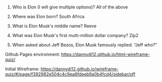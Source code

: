 1) Who is Elon (I will give multiple options)?
    All of the above

2) Where was Elon born?
    South Africa

3) What is Elon Musk's middle name?
    Reeve

4) What was Elon Musk's first multi-million dollar company?
    Zip2

5) When asked about Jeff Bezos, Elon Musk famously replied:
    “Jeff who?”


Github Pages environment: https://dannydi12.github.io/html-wireframe-quiz/

Initial Wireframe: https://dannydi12.github.io/wireframe-quiz/#/page/f392982e504c4c9ea6fdeeb9a0b4fcd4/sidebar/off
